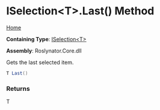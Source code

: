 # ISelection\<T\>\.Last\(\) Method

[Home](../../../README.md)

**Containing Type**: [ISelection\<T\>](../README.md)

**Assembly**: Roslynator\.Core\.dll

  
Gets the last selected item\.

```csharp
T Last()
```

### Returns

T

